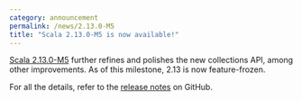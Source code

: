 ```yaml
---
category: announcement
permalink: /news/2.13.0-M5
title: "Scala 2.13.0-M5 is now available!"
---
```

[Scala 2.13.0-M5](https://github.com/scala/scala/releases/tag/v2.13.0-M5) further refines and polishes the new collections API, among other improvements.  As of this milestone, 2.13 is now feature-frozen.

For all the details, refer to the [release notes](https://github.com/scala/scala/releases/tag/v2.13.0-M5) on GitHub.

